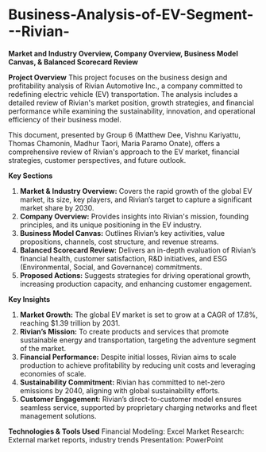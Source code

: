 # Business-Analysis-of-EV-Segment---Rivian-

**Market and Industry Overview, Company Overview, Business Model Canvas, &amp; Balanced Scorecard Review**

**Project Overview**
This project focuses on the business design and profitability analysis of Rivian Automotive Inc., a company committed to redefining electric vehicle (EV) transportation. The analysis includes a detailed review of Rivian's market position, growth strategies, and financial performance while examining the sustainability, innovation, and operational efficiency of their business model.

This document, presented by Group 6 (Matthew Dee, Vishnu Kariyattu, Thomas Chamonin, Madhur Taori, Maria Paramo Onate), offers a comprehensive review of Rivian's approach to the EV market, financial strategies, customer perspectives, and future outlook.

**Key Sections**
1. **Market & Industry Overview:** Covers the rapid growth of the global EV market, its size, key players, and Rivian’s target to capture a significant market share by 2030.
2. **Company Overview:** Provides insights into Rivian's mission, founding principles, and its unique positioning in the EV industry.
3. **Business Model Canvas:** Outlines Rivian’s key activities, value propositions, channels, cost structure, and revenue streams.
4. **Balanced Scorecard Review:** Delivers an in-depth evaluation of Rivian’s financial health, customer satisfaction, R&D initiatives, and ESG (Environmental, Social, and Governance) commitments.
5. **Proposed Actions:** Suggests strategies for driving operational growth, increasing production capacity, and enhancing customer engagement.

**Key Insights**
1. **Market Growth:** The global EV market is set to grow at a CAGR of 17.8%, reaching $1.39 trillion by 2031.
2. **Rivian’s Mission:** To create products and services that promote sustainable energy and transportation, targeting the adventure segment of the market.
3. **Financial Performance:** Despite initial losses, Rivian aims to scale production to achieve profitability by reducing unit costs and leveraging economies of scale.
4. **Sustainability Commitment:** Rivian has committed to net-zero emissions by 2040, aligning with global sustainability efforts.
5. **Customer Engagement:** Rivian’s direct-to-customer model ensures seamless service, supported by proprietary charging networks and fleet management solutions.

**Technologies & Tools Used**
Financial Modeling: Excel
Market Research: External market reports, industry trends
Presentation: PowerPoint
